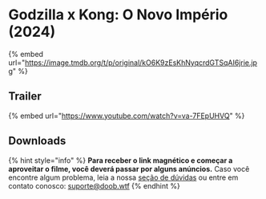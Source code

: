 # Godzilla x Kong: O Novo Império (2024)

{% embed url="https://image.tmdb.org/t/p/original/kO6K9zEsKhNyqcrdGTSqAI6jrie.jpg" %}

## Trailer

{% embed url="https://www.youtube.com/watch?v=va-7FEpUHVQ" %}

## Downloads

{% hint style="info" %}
**Para receber o link magnético e começar a aproveitar o filme, você deverá passar por alguns anúncios.** Caso você encontre algum problema, leia a nossa [seção de dúvidas](../#duvidas) ou entre em contato conosco: [suporte@doob.wtf](mailto:suporte@doob.wtf)
{% endhint %}

